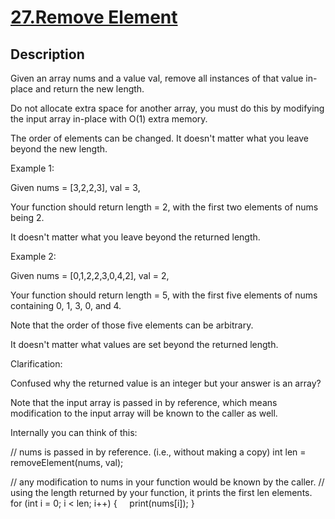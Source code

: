 # [27.Remove Element](https://leetcode.com/problems/remove-element/)
        
## Description
        
Given an array nums and a value val, remove all instances of that value in-place and return the new length.

Do not allocate extra space for another array, you must do this by modifying the input array in-place with O(1) extra memory.

The order of elements can be changed. It doesn&#39;t matter what you leave beyond the new length.

Example 1:


Given nums = [3,2,2,3], val = 3,

Your function should return length = 2, with the first two elements of nums being 2.

It doesn&#39;t matter what you leave beyond the returned length.


Example 2:


Given nums = [0,1,2,2,3,0,4,2], val = 2,

Your function should return length = 5, with the first five elements of nums containing&nbsp;0, 1, 3, 0, and&nbsp;4.

Note that the order of those five elements can be arbitrary.

It doesn&#39;t matter what values are set beyond&nbsp;the returned length.

Clarification:

Confused why the returned value is an integer but your answer is an array?

Note that the input array is passed in by reference, which means modification to the input array will be known to the caller as well.

Internally you can think of this:


// nums is passed in by reference. (i.e., without making a copy)
int len = removeElement(nums, val);

// any modification to nums in your function would be known by the caller.
// using the length returned by your function, it prints the first len elements.
for (int i = 0; i &lt; len; i++) {
&nbsp; &nbsp; print(nums[i]);
}
